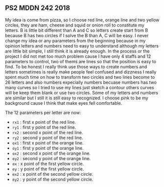 ## PS2 MDDN 242 2018

My idea is come from pizza, so I choose red line, orange line and two yellow circles, they are ham, cheese and squid or onion roll to constitute my letters. B is little bit different than A and C so letters create start from B because B has two circles if I solve the B than A, C will be easy. I never change my idea or any parameters from the beginning because in my opinion letters and numbers need to easy to understand although my letters are little bit simple, I still think it is already enough. In the process or the project I did not met too much problem cause I have only 4 staffs and 12 parameters to control, two of thems are lines so that the position is easy to find. To be honest I really think use those ways to create numbers and letters sometimes is really make people feel confused and dizzness I really spent much time on how to transform two circles and two lines become to 26 letters and also numbers expecially numbers becuase numbers has two many curves so I tried to use my lines just sketch a contour others curves will be keep them blank or use two circles. Some of my letters and numbers are similar but I still it is still easy to recognized. I choose pink to be my background cause I think that make eyes fell comfortable. 

The 12 parameters per letter are now:
  * `rx1` : first x point of the red line.
  * `ry1` : first y point of the red line.
  * `rx2` : second x point of the red line.
  * `ry2` : second y point of the red line.
  * `ox1` : first x point of the orange line.
  * `oy1` : first y point of the orange line.
  * `ox2` : second x point of the orange line.
  * `oy2` : second y point of the orange line.
  * `ex` :  x point of the first yellow circle.
  * `ey` :  y point of the first yellow circle.
  * `ex2` :  x point of the second yellow circle.
  * `ey2` :  y point of the second yellow circle.


